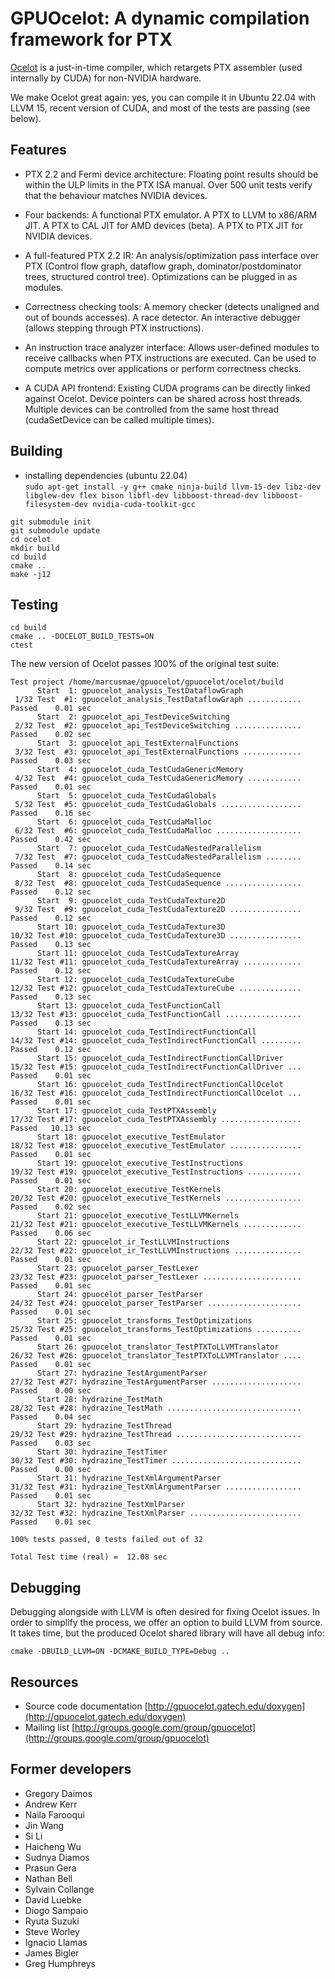# GPUOcelot: A dynamic compilation framework for PTX

[Ocelot](http://gpuocelot.gatech.edu/) is a just-in-time compiler, which retargets PTX assembler (used internally by CUDA) for non-NVIDIA hardware.

We make Ocelot great again: yes, you can compile it in Ubuntu 22.04 with LLVM 15, recent version of CUDA, and most of the tests are passing (see below).

## Features

* PTX 2.2 and Fermi device architecture: Floating point results should be within the ULP limits in the PTX ISA manual. Over 500 unit tests verify that the behaviour matches NVIDIA devices.

* Four backends: A functional PTX emulator. A PTX to LLVM to x86/ARM JIT. A PTX to CAL JIT for AMD devices (beta). A PTX to PTX JIT for NVIDIA devices.

* A full-featured PTX 2.2 IR: An analysis/optimization pass interface over PTX (Control flow graph, dataflow graph, dominator/postdominator trees, structured control tree). Optimizations can be plugged in as modules.

* Correctness checking tools: A memory checker (detects unaligned and out of bounds accesses). A race detector. An interactive debugger (allows stepping through PTX instructions).

* An instruction trace analyzer interface: Allows user-defined modules to receive callbacks when PTX instructions are executed. Can be used to compute metrics over applications or perform correctness checks.

* A CUDA API frontend: Existing CUDA programs can be directly linked against Ocelot. Device pointers can be shared across host threads. Multiple devices can be controlled from the same host thread (cudaSetDevice can be called multiple times).

## Building

- installing dependencies (ubuntu 22.04)  
      ```sudo apt-get install -y g++ cmake ninja-build llvm-15-dev libz-dev libglew-dev flex bison libfl-dev libboost-thread-dev libboost-filesystem-dev nvidia-cuda-toolkit-gcc```

```
git submodule init
git submodule update
cd ocelot
mkdir build
cd build
cmake ..
make -j12
```

## Testing

```
cd build
cmake .. -DOCELOT_BUILD_TESTS=ON
ctest
```

The new version of Ocelot passes 100% of the original test suite:

```
Test project /home/marcusmae/gpuocelot/gpuocelot/ocelot/build
      Start  1: gpuocelot_analysis_TestDataflowGraph
 1/32 Test  #1: gpuocelot_analysis_TestDataflowGraph ............   Passed    0.01 sec
      Start  2: gpuocelot_api_TestDeviceSwitching
 2/32 Test  #2: gpuocelot_api_TestDeviceSwitching ...............   Passed    0.02 sec
      Start  3: gpuocelot_api_TestExternalFunctions
 3/32 Test  #3: gpuocelot_api_TestExternalFunctions .............   Passed    0.03 sec
      Start  4: gpuocelot_cuda_TestCudaGenericMemory
 4/32 Test  #4: gpuocelot_cuda_TestCudaGenericMemory ............   Passed    0.01 sec
      Start  5: gpuocelot_cuda_TestCudaGlobals
 5/32 Test  #5: gpuocelot_cuda_TestCudaGlobals ..................   Passed    0.16 sec
      Start  6: gpuocelot_cuda_TestCudaMalloc
 6/32 Test  #6: gpuocelot_cuda_TestCudaMalloc ...................   Passed    0.42 sec
      Start  7: gpuocelot_cuda_TestCudaNestedParallelism
 7/32 Test  #7: gpuocelot_cuda_TestCudaNestedParallelism ........   Passed    0.14 sec
      Start  8: gpuocelot_cuda_TestCudaSequence
 8/32 Test  #8: gpuocelot_cuda_TestCudaSequence .................   Passed    0.12 sec
      Start  9: gpuocelot_cuda_TestCudaTexture2D
 9/32 Test  #9: gpuocelot_cuda_TestCudaTexture2D ................   Passed    0.12 sec
      Start 10: gpuocelot_cuda_TestCudaTexture3D
10/32 Test #10: gpuocelot_cuda_TestCudaTexture3D ................   Passed    0.13 sec
      Start 11: gpuocelot_cuda_TestCudaTextureArray
11/32 Test #11: gpuocelot_cuda_TestCudaTextureArray .............   Passed    0.12 sec
      Start 12: gpuocelot_cuda_TestCudaTextureCube
12/32 Test #12: gpuocelot_cuda_TestCudaTextureCube ..............   Passed    0.13 sec
      Start 13: gpuocelot_cuda_TestFunctionCall
13/32 Test #13: gpuocelot_cuda_TestFunctionCall .................   Passed    0.13 sec
      Start 14: gpuocelot_cuda_TestIndirectFunctionCall
14/32 Test #14: gpuocelot_cuda_TestIndirectFunctionCall .........   Passed    0.12 sec
      Start 15: gpuocelot_cuda_TestIndirectFunctionCallDriver
15/32 Test #15: gpuocelot_cuda_TestIndirectFunctionCallDriver ...   Passed    0.01 sec
      Start 16: gpuocelot_cuda_TestIndirectFunctionCallOcelot
16/32 Test #16: gpuocelot_cuda_TestIndirectFunctionCallOcelot ...   Passed    0.01 sec
      Start 17: gpuocelot_cuda_TestPTXAssembly
17/32 Test #17: gpuocelot_cuda_TestPTXAssembly ..................   Passed   10.13 sec
      Start 18: gpuocelot_executive_TestEmulator
18/32 Test #18: gpuocelot_executive_TestEmulator ................   Passed    0.01 sec
      Start 19: gpuocelot_executive_TestInstructions
19/32 Test #19: gpuocelot_executive_TestInstructions ............   Passed    0.01 sec
      Start 20: gpuocelot_executive_TestKernels
20/32 Test #20: gpuocelot_executive_TestKernels .................   Passed    0.02 sec
      Start 21: gpuocelot_executive_TestLLVMKernels
21/32 Test #21: gpuocelot_executive_TestLLVMKernels .............   Passed    0.06 sec
      Start 22: gpuocelot_ir_TestLLVMInstructions
22/32 Test #22: gpuocelot_ir_TestLLVMInstructions ...............   Passed    0.01 sec
      Start 23: gpuocelot_parser_TestLexer
23/32 Test #23: gpuocelot_parser_TestLexer ......................   Passed    0.01 sec
      Start 24: gpuocelot_parser_TestParser
24/32 Test #24: gpuocelot_parser_TestParser .....................   Passed    0.01 sec
      Start 25: gpuocelot_transforms_TestOptimizations
25/32 Test #25: gpuocelot_transforms_TestOptimizations ..........   Passed    0.01 sec
      Start 26: gpuocelot_translator_TestPTXToLLVMTranslator
26/32 Test #26: gpuocelot_translator_TestPTXToLLVMTranslator ....   Passed    0.01 sec
      Start 27: hydrazine_TestArgumentParser
27/32 Test #27: hydrazine_TestArgumentParser ....................   Passed    0.00 sec
      Start 28: hydrazine_TestMath
28/32 Test #28: hydrazine_TestMath ..............................   Passed    0.04 sec
      Start 29: hydrazine_TestThread
29/32 Test #29: hydrazine_TestThread ............................   Passed    0.03 sec
      Start 30: hydrazine_TestTimer
30/32 Test #30: hydrazine_TestTimer .............................   Passed    0.00 sec
      Start 31: hydrazine_TestXmlArgumentParser
31/32 Test #31: hydrazine_TestXmlArgumentParser .................   Passed    0.01 sec
      Start 32: hydrazine_TestXmlParser
32/32 Test #32: hydrazine_TestXmlParser .........................   Passed    0.01 sec

100% tests passed, 0 tests failed out of 32

Total Test time (real) =  12.08 sec
```

## Debugging

Debugging alongside with LLVM is often desired for fixing Ocelot issues. In order to simplify the process, we offer an option to build LLVM from source. It takes time, but the produced Ocelot shared library will have all debug info:

```
cmake -DBUILD_LLVM=ON -DCMAKE_BUILD_TYPE=Debug ..
```

## Resources

* Source code documentation
[http://gpuocelot.gatech.edu/doxygen](http://gpuocelot.gatech.edu/doxygen)
* Mailing list
[http://groups.google.com/group/gpuocelot](http://groups.google.com/group/gpuocelot)

## Former developers

* Gregory Daimos
* Andrew Kerr
* Naila Farooqui
* Jin Wang
* Si Li
* Haicheng Wu
* Sudnya Diamos
* Prasun Gera 
* Nathan Bell
* Sylvain Collange
* David Luebke
* Diogo Sampaio
* Ryuta Suzuki
* Steve Worley
* Ignacio Llamas
* James Bigler
* Greg Humphreys

